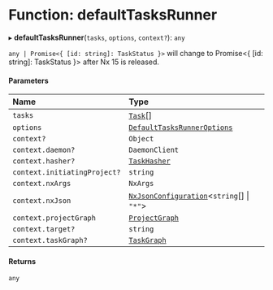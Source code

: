 # Function: defaultTasksRunner

▸ **defaultTasksRunner**(`tasks`, `options`, `context?`): `any`

`any | Promise<{ [id: string]: TaskStatus }>`
will change to Promise<{ [id: string]: TaskStatus }> after Nx 15 is released.

#### Parameters

| Name                         | Type                                                                                      |
| :--------------------------- | :---------------------------------------------------------------------------------------- |
| `tasks`                      | [`Task`](../../devkit/documents/Task)[]                                                   |
| `options`                    | [`DefaultTasksRunnerOptions`](../../devkit/documents/DefaultTasksRunnerOptions)           |
| `context?`                   | `Object`                                                                                  |
| `context.daemon?`            | `DaemonClient`                                                                            |
| `context.hasher?`            | [`TaskHasher`](../../devkit/documents/TaskHasher)                                         |
| `context.initiatingProject?` | `string`                                                                                  |
| `context.nxArgs`             | `NxArgs`                                                                                  |
| `context.nxJson`             | [`NxJsonConfiguration`](../../devkit/documents/NxJsonConfiguration)<`string`[] \| `"*"`\> |
| `context.projectGraph`       | [`ProjectGraph`](../../devkit/documents/ProjectGraph)                                     |
| `context.target?`            | `string`                                                                                  |
| `context.taskGraph?`         | [`TaskGraph`](../../devkit/documents/TaskGraph)                                           |

#### Returns

`any`

